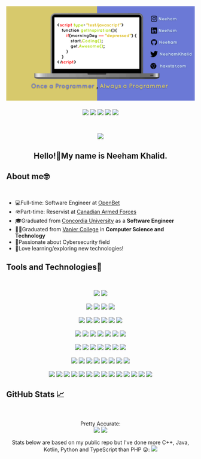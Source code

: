 [![Header](https://github.com/Neeham/Neeham/raw/main/assets/header.gif "Header")](http://haxstar.com/)
-----

<p align="center">
<a href = "mailto: Neehamk@gmail.com"><img src="https://img.shields.io/badge/Gmail-D14836?style=for-the-badge&logo=gmail&logoColor=white"></a>
<a href="https://twitter.com/NeehamKhalid"><img src="https://img.shields.io/badge/Twitter-1DA1F2?style=for-the-badge&logo=twitter&logoColor=white"></a>
<a href="https://www.instagram.com/Neeham/"><img src="https://img.shields.io/badge/Instagram-E4405F?style=for-the-badge&logo=instagram&logoColor=white"></a>
<a href="https://www.linkedin.com/in/Neeham/"><img src="https://img.shields.io/badge/LinkedIn-0077B5?style=for-the-badge&logo=linkedin&logoColor=white"></a>
<a href="http://haxstar.com"><img src="https://img.shields.io/badge/Personal Website-ff6262?style=for-the-badge&logo=google%20chrome&logoColor=white"></a>
</p>

<br>
<p align="center"> <img src="https://komarev.com/ghpvc/?username=neeham&label=Profile%20views&color=0e75b6&style=flat"/></p>
<h2 align="center">Hello!👋My name is Neeham Khalid.</h2>

About me🤓
-----
<br>

- 💻Full-time: Software Engineer at <a href="https://www.openbet.com/" target="_blank">OpenBet</a>
- 🪖Part-time: Reservist at <a href="https://forces.ca/" target="_blank">Canadian Armed Forces</a>
- 🎓Graduated from <a href="https://www.concordia.ca/" target="_blank">Concordia University</a> as a <b>Software Engineer</b>
- 🧑‍🎓Graduated from <a href="https://www.vaniercollege.qc.ca/" target="_blank">Vanier College</a> in <b>Computer Science and Technology</b>
- 🔐Passionate about Cybersecurity field
- 📝Love learning/exploring new technologies!

Tools and Technologies🔧
-----
<br>

<p align="center">
<img src="https://img.shields.io/badge/Scripting-Bash-informational?style=flat&logo=gnu-bash&logoColor=white&color=yellow">
<img src="https://img.shields.io/badge/Scripting-Tcl-informational?style=flat&color=yellow">
<br><br>
<img src="https://img.shields.io/badge/Database-PostgreSQL-informational?style=flat&logo=postgresql&logoColor=white&color=green">
<img src="https://img.shields.io/badge/Database-MongoDB-informational?style=flat&logo=mongodb&logoColor=white&color=green">
<img src="https://img.shields.io/badge/Database-MySQL-informational?style=flat&logo=mysql&logoColor=white&color=green">
<img src="https://img.shields.io/badge/Database-Informix-informational?style=flat&logo=ibm&logoColor=white&color=green">
<br><br>
<img src="https://img.shields.io/badge/OS-Ubuntu-informational?style=flat&logo=Ubuntu&logoColor=white&color=red">
<img src="https://img.shields.io/badge/OS-Kali&nbsp;Linux-informational?style=flat&logo=kali-linux&logoColor=white&color=red">
<img src="https://img.shields.io/badge/OS-Unix-informational?style=flat&logo=Unix&logoColor=white&color=red">
<img src="https://img.shields.io/badge/OS-Windows&nbsp;10-informational?style=flat&logo=Windows&logoColor=white&color=red">
<img src="https://img.shields.io/badge/OS-iOS-informational?style=flat&logo=iOS&logoColor=white&color=red">
<img src="https://img.shields.io/badge/OS-Android-informational?style=flat&logo=Android&logoColor=white&color=red">
<br><br>
<img src="https://img.shields.io/badge/Editor-Visual&nbsp;Studio-informational?style=flat&logo=visual-studio&logoColor=white&color=blue">
<img src="https://img.shields.io/badge/Editor-Intellij&nbsp;IDEA-informational?style=flat&logo=intellij-idea&logoColor=white&color=blue">
<img src="https://img.shields.io/badge/Editor-PhpStorm-informational?style=flat&logo=phpstorm&logoColor=white&color=blue">
<img src="https://img.shields.io/badge/Editor-WebStorm-informational?style=flat&logo=webstorm&logoColor=white&color=blue">
<img src="https://img.shields.io/badge/Editor-PyCharm-informational?style=flat&logo=pycharm&logoColor=white&color=blue">
<img src="https://img.shields.io/badge/Editor-Atom-informational?style=flat&logo=atom&logoColor=white&color=blue">
<img src="https://img.shields.io/badge/Editor-Eclipse-informational?style=flat&logo=eclipse&logoColor=white&color=blue">
<br><br>
<img src="https://img.shields.io/badge/Tool-Docker-informational?style=flat&logo=docker&logoColor=white&color=orange">
<img src="https://img.shields.io/badge/Tool-GitKraken-informational?style=flat&logo=gitkraken&logoColor=white&color=orange">
<img src="https://img.shields.io/badge/Tool-GitHub&nbsp;Action-informational?style=flat&logo=github-actions&logoColor=white&color=orange">
<img src="https://img.shields.io/badge/Tool-SonarCloud-informational?style=flat&logo=sonarcloud&logoColor=white&color=orange">
<img src="https://img.shields.io/badge/Tool-CodeCov-informational?style=flat&logo=codecov&logoColor=white&color=orange">
<img src="https://img.shields.io/badge/Tool-Wireshark-informational?style=flat&logo=wireshark&logoColor=white&color=orange">
<img src="https://img.shields.io/badge/Tool-Cisco&nbsp;Packet&nbsp;Tracer-informational?style=flat&logo=cisco&logoColor=white&color=orange">
<br><br>
<img src="https://img.shields.io/badge/Framework-Angular-informational?style=flat&logo=angular&logoColor=white&color=pink">
<img src="https://img.shields.io/badge/Framework-Django-informational?style=flat&logo=django&logoColor=white&color=pink">
<img src="https://img.shields.io/badge/Framework-Laravel-informational?style=flat&logo=laravel&logoColor=white&color=pink">
<img src="https://img.shields.io/badge/Framework-Bootstrap-informational?style=flat&logo=bootstrap&logoColor=white&color=pink">
<img src="https://img.shields.io/badge/Framework-Selenium-informational?style=flat&logo=selenium&logoColor=white&color=pink">
<img src="https://img.shields.io/badge/Framework-Jasmine-informational?style=flat&logo=jasmine&logoColor=white&color=pink">
<img src="https://img.shields.io/badge/Framework-WebDriverIO-informational?style=flat&logo=WebDriverIO&logoColor=white&color=pink">
<img src="https://img.shields.io/badge/Framework-Karate-informational?style=flat&color=pink">
<br><br>
<img src="https://img.shields.io/badge/Code-Java-informational?style=flat&logo=java&logoColor=white&color=2bbc8a">
<img src="https://img.shields.io/badge/Code-C++-informational?style=flat&logo=C%2B%2B&logoColor=white&color=2bbc8a">
<img src="https://img.shields.io/badge/Code-C-informational?style=flat&logo=c&logoColor=white&color=2bbc8a">
<img src="https://img.shields.io/badge/Code-Kotlin-informational?style=flat&logo=Kotlin&logoColor=white&color=2bbc8a">
<img src="https://img.shields.io/badge/Code-HTML5-informational?style=flat&logo=HTML5&logoColor=white&color=2bbc8a">
<img src="https://img.shields.io/badge/Code-CSS3-informational?style=flat&logo=css3&logoColor=white&color=2bbc8a">
<img src="https://img.shields.io/badge/Code-JavaScript-informational?style=flat&logo=JavaScript&logoColor=white&color=2bbc8a">
<img src="https://img.shields.io/badge/Code-TypeScript-informational?style=flat&logo=typescript&logoColor=white&color=2bbc8a">
<img src="https://img.shields.io/badge/Code-Python-informational?style=flat&logo=Python&logoColor=white&color=2bbc8a">
<img src="https://img.shields.io/badge/Code-PHP-informational?style=flat&logo=PHP&logoColor=white&color=2bbc8a">
<img src="https://img.shields.io/badge/Code-Ruby-informational?style=flat&logo=ruby&logoColor=white&color=2bbc8a">
<img src="https://img.shields.io/badge/Code-Prolog-informational?style=flat&logo=prolog&logoColor=white&color=2bbc8a">
<img src="https://img.shields.io/badge/Code-LISP-informational?style=flat&logo=lisp&logoColor=white&color=2bbc8a">
<img src="https://img.shields.io/badge/Code-AspectJ-informational?style=flat&logo=aspectj&logoColor=white&color=2bbc8a">
</p>

GitHub Stats 📈
-----
<br>

<p align="center">
Pretty Accurate:<br>
<img src="https://github-readme-stats.vercel.app/api?username=Neeham&count_private=true&show_icons=true&locale=en&theme=radical" />
<img src="https://github-readme-streak-stats.herokuapp.com/?user=neeham&locale=en&theme=radical" />
</p>

<p align="center">
Stats below are based on my public repo but I've done more C++, Java, Kotlin, Python and TypeScript than PHP 😜:
<img src="https://github-readme-stats.vercel.app/api/top-langs?username=neeham&show_icons=true&locale=en&layout=compact&theme=radical" />
</p>
